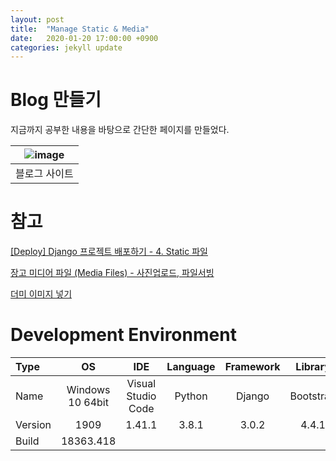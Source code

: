 ```yaml
---
layout: post
title:  "Manage Static & Media"
date:   2020-01-20 17:00:00 +0900
categories: jekyll update
---
```

# Blog 만들기
지금까지 공부한 내용을 바탕으로 간단한 페이지를 만들었다.

| ![image](https://hwangsb.github.io/assets/images/2020-01-20-django-static-and-media/django_static_and_media_0.png) |
|:--:|
| 블로그 사이트 |


# 참고
[[Deploy] Django 프로젝트 배포하기 - 4. Static 파일](https://nachwon.github.io/django-deploy-4-static/)

[장고 미디어 파일 (Media Files) - 사진업로드, 파일서빙](https://wayhome25.github.io/django/2017/05/10/media-file/)

[더미 이미지 넣기](https://placeholder.com/)


# Development Environment

| Type | OS | IDE | Language | Framework | Library |
|:--|:--:|:--:|:--:|:--:|:--:|
| Name | Windows 10 64bit | Visual Studio Code | Python | Django | Bootstrap |
| Version | 1909 | 1.41.1 | 3.8.1 | 3.0.2 | 4.4.1 |
| Build | 18363.418 |

